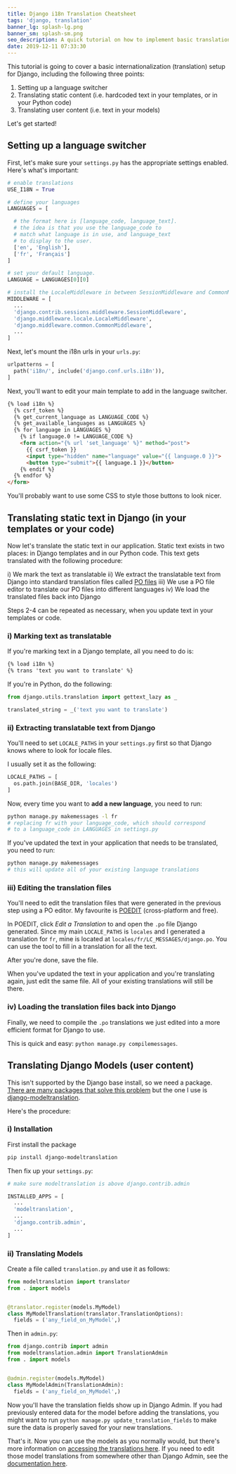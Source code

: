 ```yaml
---
title: Django i18n Translation Cheatsheet
tags: 'django, translation'
banner_lg: splash-lg.png
banner_sm: splash-sm.png
seo_description: A quick tutorial on how to implement basic translation in Django
date: 2019-12-11 07:33:30
---
```



This tutorial is going to cover a basic internationalization (translation) setup for Django, including the following three points:

1. Setting up a language switcher
2. Translating static content (i.e. hardcoded text in your templates, or in your Python code)
3. Translating user content (i.e. text in your models)

Let's get started!


## Setting up a language switcher

First, let's make sure your `settings.py` has the appropriate settings enabled.  Here's what's important:

```python
# enable translations
USE_I18N = True

# define your languages
LANGUAGES = [

  # the format here is [language_code, language_text].
  # the idea is that you use the language_code to 
  # match what language is in use, and language_text
  # to display to the user.  
  ['en', 'English'],
  ['fr', 'Français']
]

# set your default language.
LANGUAGE = LANGUAGES[0][0]

# install the LocaleMiddleware in between SessionMiddleware and CommonMiddleware
MIDDLEWARE = [
  ...
  'django.contrib.sessions.middleware.SessionMiddleware',
  'django.middleware.locale.LocaleMiddleware',
  'django.middleware.common.CommonMiddleware',
  ...
]

```

Next, let's mount the i18n urls in your `urls.py`:

```python
urlpatterns = [
  path('i18n/', include('django.conf.urls.i18n')),
]
```

Next, you'll want to edit your main template to add in the language switcher. 

```html
{% load i18n %}
  {% csrf_token %}
  {% get_current_language as LANGUAGE_CODE %}
  {% get_available_languages as LANGUAGES %}
  {% for language in LANGUAGES %}
    {% if language.0 != LANGUAGE_CODE %}
    <form action="{% url 'set_language' %}" method="post">
      {{ csrf_token }}
      <input type="hidden" name="language" value="{{ language.0 }}">
      <button type="submit">{{ language.1 }}</button>
    {% endif %}
  {% endfor %}
</form>
```

You'll probably want to use some CSS to style those buttons to look nicer.


## Translating static text in Django (in your templates or your code)

Now let's translate the static text in our application.  Static text exists in two places: in Django templates and in our Python code.  This text gets translated with the following procedure:

i) We mark the text as translatable
ii) We extract the translatable text from Django into standard translation files called [PO files](https://www.gnu.org/software/gettext/manual/html_node/PO-Files.html)
iii) We use a PO file editor to translate our PO files into different languages
iv) We load the translated files back into Django

Steps 2-4 can be repeated as necessary, when you update text in your templates or code.


### i) Marking text as translatable

If you're marking text in a Django template, all you need to do is: 

```html
{% load i18n %}
{% trans 'text you want to translate' %}
```

If you're in Python, do the following:

```python
from django.utils.translation import gettext_lazy as _

translated_string = _('text you want to translate')
```


### ii) Extracting translatable text from Django

You'll need to set `LOCALE_PATHS` in your `settings.py` first so that Django knows where to look for locale files.

I usually set it as the following:

```python
LOCALE_PATHS = [
  os.path.join(BASE_DIR, 'locales')
]
```

Now, every time you want to __add a new language__, you need to run:

```bash
python manage.py makemessages -l fr
# replacing fr with your language_code, which should correspond 
# to a language_code in LANGUAGES in settings.py
```

If you've updated the text in your application that needs to be translated, you need to run:

```bash
python manage.py makemessages
# this will update all of your existing language translations
```

### iii) Editing the translation files

You'll need to edit the translation files that were generated in the previous step using a PO editor.  My favourite is [POEDIT](https://poedit.net/) (cross-platform and free).

In POEDIT, click _Edit a Translation_ to and open the `.po` file Django generated.  Since my main `LOCALE_PATHS` is `locales` and I generated a translation for `fr`, mine is located at `locales/fr/LC_MESSAGES/django.po`.  You can use the tool to fill in a translation for all the text.

After you're done, save the file.

When you've updated the text in your application and you're translating again, just edit the same file.  All of your existing translations will still be there.


### iv) Loading the translation files back into Django

Finally, we need to compile the `.po` translations we just edited into a more efficient format for Django to use.

This is quick and easy: `python manage.py compilemessages`.


## Translating Django Models (user content)

This isn't supported by the Django base install, so we need a package.  [There are many packages that solve this problem](https://djangopackages.org/grids/g/model-translation/) but the one I use is [django-modeltranslation](https://django-modeltranslation.readthedocs.io/en/latest/index.html).

Here's the procedure:


### i) Installation

First install the package

```bash
pip install django-modeltranslation
```

Then fix up your `settings.py`:

```python
# make sure modeltranslation is above django.contrib.admin

INSTALLED_APPS = [
  ...
  'modeltranslation',
  ...
  'django.contrib.admin',
  ...
]
```


### ii) Translating Models

Create a file called `translation.py` and use it as follows:

```python
from modeltranslation import translator
from . import models


@translator.register(models.MyModel)
class MyModelTranslation(translator.TranslationOptions):
  fields = ('any_field_on_MyModel',)
```

Then in `admin.py`:

```python
from django.contrib import admin
from modeltranslation.admin import TranslationAdmin
from . import models


@admin.register(models.MyModel)
class MyModelAdmin(TranslationAdmin):
  fields = ('any_field_on_MyModel',)
```

Now you'll have the translation fields show up in Django Admin.  If you had previously entered data for the model before adding the translations, you might want to run `python manage.py update_translation_fields` to make sure the data is properly saved for your new translations.

That's it.  Now you can use the models as you normally would, but there's more information on [accessing the translations here](https://django-modeltranslation.readthedocs.io/en/latest/usage.html).  If you need to edit those model translations from somewhere other than Django Admin, see the [documentation here](https://django-modeltranslation.readthedocs.io/en/latest/forms.html).
